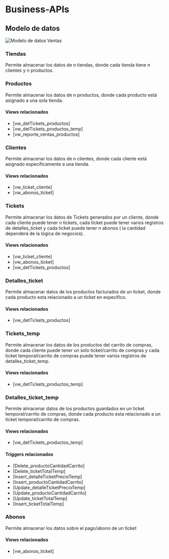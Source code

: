 # Business-APIs

## Modelo de datos

![Modelo de datos Ventas](https://github.com/SczSca/Business-APIs/assets/90069772/cd5474c2-7c9a-4551-91ac-492839b8a69f)

### Tiendas
  Permite almacenar los datos de n tiendas, donde cada tienda tiene n clientes y n productos.
### Productos
  Permite almacenar los datos de n productos, donde cada producto está asignado a una sola tienda.
   #### Views relacionados
  * [vw_detTickets_productos]
  * [vw_detTickets_productos_temp]
  * [vw_reporte_ventas_productos]
###  Clientes
  Permite almacenar los datos de n clientes, donde cada cliente está asignado especificamente a una tienda.
  #### Views relacionados
  * [vw_ticket_cliente]
  * [vw_abonos_ticket]
### Tickets
  Permite almacenar los datos de Tickets generados por un cliente, donde cada cliente puede tener n tickets, cada ticket puede tener varios registros de detalles_ticket y cada ticket puede tener n abonos ( la cantidad dependerá de la lógica de negocios).
  #### Views relacionados
  * [vw_ticket_cliente]
  * [vw_abonos_ticket]
  * [vw_detTickets_productos]
### Detalles_ticket
  Permite almacenar datos de los productos facturados de un ticket, donde cada producto esta relacionado a un ticket en especifico.
  #### Views relacionados
  * [vw_detTickets_productos]
### Tickets_temp
  Permite almacenar los datos de los productos del carrito de compras, donde cada cliente puede tener un solo ticket/carrito de compras y cada ticket temporal/carrito de compras puede tener varios registros de detalles_ticket_temp.
  #### Views relacionados
  * [vw_detTickets_productos_temp]
### Detalles_ticket_temp
  Permite almacenar datos de los productos guardados en un ticket temporal/carrito de compras, donde cada producto esta relacionado a un ticket temporal/carrito de compras.
  #### Views relacionados
  * [vw_detTickets_productos_temp]
  #### Triggers relacionados
  * [Delete_productoCantidadCarrito]
  * [Delete_ticketTotalTemp]
  * [Insert_detalleTicketPrecioTemp]
  * [Insert_productoCantidadCarrito]
  * [Update_detalleTicketPrecioTemp]
  * [Update_productoCantidadCarrito]
  * [Update_ticketTotalTemp]
  * [Insert_ticketTotalTemp]
  
### Abonos
  Permite almacenar los datos sobre el pago/abono de un ticket
  #### Views relacionados
  * [vw_abonos_ticket]
